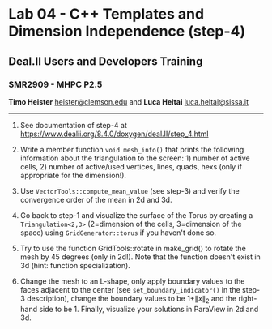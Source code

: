 #  Lab 04 - C++ Templates and Dimension Independence (step-4)
## Deal.II Users and Developers Training 
### SMR2909 - MHPC P2.5

**Timo Heister** <heister@clemson.edu> 
and
**Luca Heltai** <luca.heltai@sissa.it>

* * * * *

1.  See documentation of step-4 at
    <https://www.dealii.org/8.4.0/doxygen/deal.II/step_4.html>

2.  Write a member function `void mesh_info()` that prints the following
    information about the triangulation to the screen: 1) number of
    active cells, 2) number of active/used vertices, lines, quads, hexs
    (only if appropriate for the dimension!).

3.  Use `VectorTools::compute_mean_value` (see step-3) and verify the
    convergence order of the mean in 2d and 3d.

4.  Go back to step-1 and visualize the surface of the Torus by creating
    a `Triangulation<2,3>` (2=dimension of the cells, 3=dimension of the
    space) using `GridGenerator::torus` if you haven't done so.

5.  Try to use the function GridTools::rotate in make_grid() to rotate the
    mesh by 45 degrees (only in 2d!). Note that the function doesn't exist in
    3d (hint: function specialization).

6.  Change the mesh to an L-shape, only apply boundary values to the
    faces adjacent to the center (see `set_boundary_indicator()` in the
    step-3 description), change the boundary values to be $1+\|x\|_2$
    and the right-hand side to be 1. Finally, visualize your solutions
    in ParaView in 2d and 3d.

